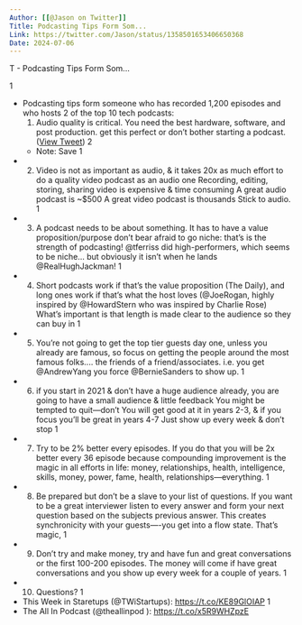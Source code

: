 ```yaml
---
Author: [[@Jason on Twitter]]
Title: Podcasting Tips Form Som...
Link: https://twitter.com/Jason/status/1358501653406650368
Date: 2024-07-06
---
```

T - Podcasting Tips Form Som...

1
- Podcasting tips form someone who has recorded 1,200 episodes and who hosts 2 of the top 10 tech podcasts:
  1. Audio quality is critical. You need the best hardware, software, and post production. get this perfect or don’t bother starting a podcast. ([View Tweet](https://twitter.com/Jason/status/1358501653406650368))
2
    - Note: Save
1
- 2. Video is not as important as audio, & it takes 20x as much effort to do a quality video podcast as an audio one
  Recording, editing, storing, sharing video is expensive & time consuming
  A great audio podcast is ~$500
  A great video podcast is thousands
  Stick to audio.
1
- 3. A podcast needs to be about something. It has to have a value proposition/purpose
  don’t bear afraid to go niche: that’s is the strength of podcasting!
  @tferriss did high-performers, which seems to be niche... but obviously it isn’t when he lands @RealHughJackman!
1
- 4. Short podcasts work if that’s the value proposition (The Daily), and long ones work if that’s what the host loves (@JoeRogan, highly inspired by @HowardStern who was inspired by Charlie Rose)
  What’s important is that length is made clear to the audience so they can buy in
1
- 5. You’re not going to get the top tier guests day one, unless you already are famous, so focus on getting the people around the most famous folks.... the friends of a friend/associates. 
  i.e. you get @AndrewYang you force @BernieSanders to show up.
1
- 6. if you start in 2021 & don’t have a huge audience already, you are going to have a small audience & little feedback
  You might be tempted to quit—don’t
  You will get good at it in years 2-3, & if you focus you’ll be great in years 4-7
  Just show up every week & don’t stop
1
- 7. Try to be 2% better every episodes. If you do that you will be 2x better every 36 episode because compounding improvement is the magic in all efforts in life: money, relationships, health, intelligence, skills, money, power, fame, health, relationships—everything.
1
- 8. Be prepared but don’t be a slave to your list of questions. If you want to be a great interviewer listen to every answer and form your next question based on the subjects previous answer. 
  This creates synchronicity with your guests—-you get into a flow state. That’s magic,
1
- 9. Don’t try and make money, try and have fun and great conversations or the first 100-200 episodes. 
  The money will come if have great conversations and you show up every week for a couple of years.
1
- 10. Questions?
1
- This Week in Staretups (@TWiStartups): 
  https://t.co/KE89GlOIAP
1
- The All In Podcast (@theallinpod ): 
  https://t.co/x5R9WHZpzE
